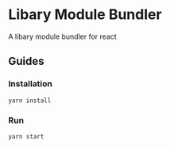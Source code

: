 # Libary Module Bundler
A libary module bundler for react
## Guides
### Installation
```
yarn install
```
### Run
```
yarn start
```